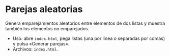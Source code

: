# Parejas aleatorias

Genera emparejamientos aleatorios entre elementos de dos listas y muestra también los elementos no emparejados.

- Uso: abre `index.html`, pega listas (una por línea o separadas por comas) y pulsa «Generar parejas».
- Archivos: `index.html`.

